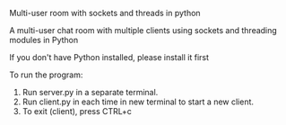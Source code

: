 
Multi-user room with sockets and threads in python

A multi-user chat room with multiple clients using sockets and threading modules in Python

If you don't have Python installed, please install it first

To run the program:

1. Run server.py in a separate terminal.
2. Run client.py in each time in new terminal to start a new client.
3. To exit (client), press CTRL+c